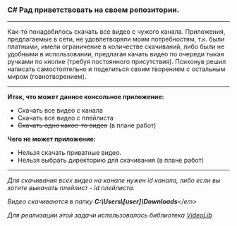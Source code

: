 <h3><b>C# Рад приветствовать на своем репозитории.</b></h3>
<hr>

Как-то понадобилось скачать все видео с чужого канала. Приложения, предлагаемые в сети, не удовлетворяли моим потребностям, т.к. были платными, имели ограничение в количестве скачиваний, либо были не удобными в использовании, предлагая качать видео по очереди тыкая ручками по кнопке (требуя постоянного присутствия).
Психонув решил написать самостоятельно и поделиться своим творением с остальным миром (говнотворением).
<hr>
<b>Итак, что может данное консольное приложение:</b>
<ul>
  <li>Скачать все видео с канала</li>
  <li>Скачать все видео с плейлиста</li>
  <li><del>Скачать одно какое-то видео</del> (в плане работ)</li>
</ul>


<b>Чего не может приложение:</b>

<ul>
  <li>Нельзя скачать приватные видео.</li>
  <li>Нельзя выбрать директорию для скачивания (в плане работ)</li>
</ul>
<hr>

<em>Для скачивания всех видео на канале нужен id канала, либо если вы хотите выкачать плейлист - id плейлиста.</em>

<em>Видео скачиваются в папку <b>C:\Users\\[user]\Downloads</b>\</em>

Для реализации этой задачи использовалась библиотека <a href="https://github.com/omansak/libvideo">VideoLib</a>

